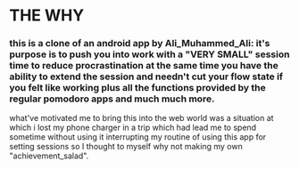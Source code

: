 # THE WHY
### this is a clone of an android app by Ali_Muhammed_Ali: it's purpose is to push you into work with a "VERY SMALL" session time to reduce procrastination at the same time you have the ability to extend the session and needn't cut your flow state if you felt like working plus all the functions provided by the regular pomodoro apps and much much more.

what've motivated me to bring this into the web world was a situation at which i lost my phone charger in a trip which had lead me to spend sometime without using it interrupting my routine of using this app for setting sessions so I thought to myself why not making my own "achievement_salad".
